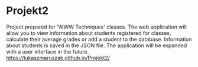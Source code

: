 # Projekt2
Project prepared for 'WWW Techniques' classes. The web application will allow you to view information about students registered for classes,
calculate their average grades or add a student to the database. 
Information about students is saved in the JSON file. 
The application will be expanded with a user interface in the future.
https://lukaszmaruszak.github.io/Projekt2/
